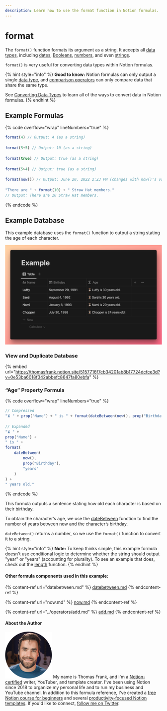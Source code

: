 ```yaml
---
description: Learn how to use the format function in Notion formulas.
---
```


# format

The `format()` function formats its argument as a string. It accepts all [data types](../../formula-basics/data-types/), including [dates](../../formula-basics/data-types/date-data-type.md), [Booleans](../../formula-basics/data-types/boolean-checkbox.md), [numbers](../../formula-basics/data-types/number.md), and even [strings](../../formula-basics/data-types/string.md).

`format()` is very useful for converting data types within Notion formulas.

{% hint style="info" %}
**Good to know:** Notion formulas can only output a single [data type](../../formula-basics/data-types/), and [comparison operators](../operators/#comparison-operators) can only compare data that share the same type.&#x20;

See [Converting Data Types](../../reference/converting-data-types.md) to learn all of the ways to convert data in Notion formulas.
{% endhint %}

## Example Formulas

{% code overflow="wrap" lineNumbers="true" %}
```jsx
format(4) // Output: 4 (as a string)

format(5+5) // Output: 10 (as a string)

format(true) // Output: true (as a string)

format(5>4) // Output: true (as a string)

format(now()) // Output: June 20, 2022 2:23 PM (changes with now()'s value)

"There are " + format(10) + " Straw Hat members."
// Output: There are 10 Straw Hat members.
```
{% endcode %}

## Example Database

This example database uses the `format()` function to output a string stating the age of each character.

![](<../../.gitbook/assets/Format Function - Notion Formulas.png>)

### View and Duplicate Database

{% embed url="https://thomasfrank.notion.site/5157716f7cb34201ab8b17724dcfce3d?v=0e53ba6018f342abbefc8647fa80ebfa" %}

### “Age” Property Formula

{% code overflow="wrap" lineNumbers="true" %}
```jsx
// Compressed
"⏳ " + prop("Name") + " is " + format(dateBetween(now(), prop("Birthday"), "years")) + " years old."

// Expanded
"⏳ " + 
prop("Name") + 
" is " + 
format(
    dateBetween(
        now(), 
        prop("Birthday"), 
        "years"
    )
) + 
" years old."
```
{% endcode %}

This formula outputs a sentence stating how old each character is based on their birthday.

To obtain the character’s age, we use the [dateBetween](datebetween.md) function to find the number of years between [now](now.md) and the character’s birthday.

`dateBetween()` returns a number, so we use the `format()` function to convert it to a string.

{% hint style="info" %}
**Note:** To keep thinks simple, this example formula doesn't use conditional logic to determine whether the string should output "year" or "years" (accounting for plurality). To see an example that does, check out the [length](length.md) function.
{% endhint %}

#### Other formula components used in this example:

{% content-ref url="datebetween.md" %}
[datebetween.md](datebetween.md)
{% endcontent-ref %}

{% content-ref url="now.md" %}
[now.md](now.md)
{% endcontent-ref %}

{% content-ref url="../operators/add.md" %}
[add.md](../operators/add.md)
{% endcontent-ref %}

#### About the Author

<img src="../../.gitbook/assets/Notion Fundamentals with Thomas Frank - Avatar 2021 compressed (1).png" alt="" data-size="line"> My name is Thomas Frank, and I'm a [Notion-certified](https://www.credly.com/badges/95fae13a-17bf-4b4a-a3d2-d58c8a3e6a2a/public\_url) writer, YouTuber, and template creator. I've been using Notion since 2018 to organize my personal life and to run my business and YouTube channel. In addition to this formula reference, I've created a [free Notion course for beginners](https://thomasjfrank.com/fundamentals/) and several [productivity-focused Notion templates](https://thomasjfrank.com/templates/). If you'd like to connect, [follow me on Twitter](https://twitter.com/TomFrankly).
